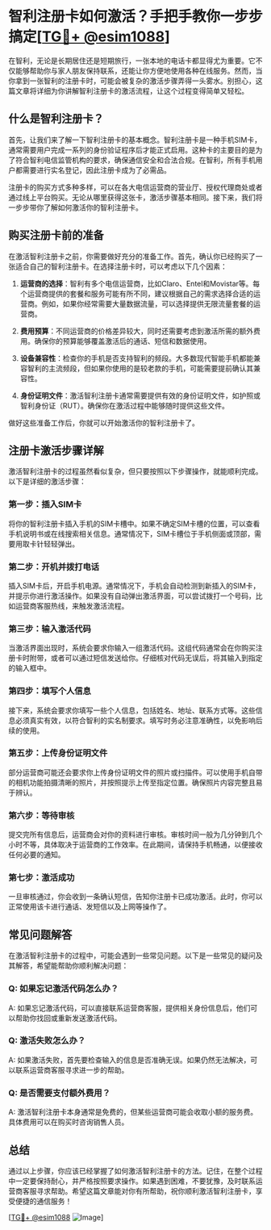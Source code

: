# 智利注册卡如何激活？手把手教你一步步搞定[[TG💪+ @esim1088](https://t.me/s/esim1088)]

在智利，无论是长期居住还是短期旅行，一张本地的电话卡都显得尤为重要。它不仅能够帮助你与家人朋友保持联系，还能让你方便地使用各种在线服务。然而，当你拿到一张智利的注册卡时，可能会被复杂的激活步骤弄得一头雾水。别担心，这篇文章将详细为你讲解智利注册卡的激活流程，让这个过程变得简单又轻松。

## 什么是智利注册卡？

首先，让我们来了解一下智利注册卡的基本概念。智利注册卡是一种手机SIM卡，通常需要用户完成一系列的身份验证程序后才能正式启用。这种卡的主要目的是为了符合智利电信监管机构的要求，确保通信安全和合法合规。在智利，所有手机用户都需要进行实名登记，因此注册卡成为了必需品。

注册卡的购买方式多种多样，可以在各大电信运营商的营业厅、授权代理商处或者通过线上平台购买。无论从哪里获得这张卡，激活步骤基本相同。接下来，我们将一步步带你了解如何激活你的智利注册卡。

## 购买注册卡前的准备

在激活智利注册卡之前，你需要做好充分的准备工作。首先，确认你已经购买了一张适合自己的智利注册卡。在选择注册卡时，可以考虑以下几个因素：

1. **运营商的选择**：智利有多个电信运营商，比如Claro、Entel和Movistar等。每个运营商提供的套餐和服务可能有所不同，建议根据自己的需求选择合适的运营商。例如，如果你经常需要大量数据流量，可以选择提供无限流量套餐的运营商。
   
2. **费用预算**：不同运营商的价格差异较大，同时还需要考虑到激活所需的额外费用。确保你的预算能够覆盖激活后的通话、短信和数据使用。

3. **设备兼容性**：检查你的手机是否支持智利的频段。大多数现代智能手机都能兼容智利的主流频段，但如果你使用的是较老款的手机，可能需要提前确认其兼容性。

4. **身份证明文件**：激活智利注册卡通常需要提供有效的身份证明文件，如护照或智利身份证（RUT）。确保你在激活过程中能够随时提供这些文件。

做好这些准备工作后，你就可以开始激活你的智利注册卡了。

## 注册卡激活步骤详解

激活智利注册卡的过程虽然看似复杂，但只要按照以下步骤操作，就能顺利完成。以下是详细的激活步骤：

### 第一步：插入SIM卡

将你的智利注册卡插入手机的SIM卡槽中。如果不确定SIM卡槽的位置，可以查看手机说明书或在线搜索相关信息。通常情况下，SIM卡槽位于手机侧面或顶部，需要用取卡针轻轻弹出。

### 第二步：开机并拨打电话

插入SIM卡后，开启手机电源。通常情况下，手机会自动检测到新插入的SIM卡，并提示你进行激活操作。如果没有自动弹出激活界面，可以尝试拨打一个号码，比如运营商客服热线，来触发激活流程。

### 第三步：输入激活代码

当激活界面出现时，系统会要求你输入一组激活代码。这组代码通常会在你购买注册卡时附带，或者可以通过短信发送给你。仔细核对代码无误后，将其输入到指定的输入框中。

### 第四步：填写个人信息

接下来，系统会要求你填写一些个人信息，包括姓名、地址、联系方式等。这些信息必须真实有效，以符合智利的实名制要求。填写时务必注意准确性，以免影响后续的使用。

### 第五步：上传身份证明文件

部分运营商可能还会要求你上传身份证明文件的照片或扫描件。可以使用手机自带的相机功能拍摄清晰的照片，并按照提示上传至指定位置。确保照片内容完整且易于辨认。

### 第六步：等待审核

提交完所有信息后，运营商会对你的资料进行审核。审核时间一般为几分钟到几个小时不等，具体取决于运营商的工作效率。在此期间，请保持手机畅通，以便接收任何必要的通知。

### 第七步：激活成功

一旦审核通过，你会收到一条确认短信，告知你注册卡已成功激活。此时，你可以正常使用该卡进行通话、发短信以及上网等操作了。

## 常见问题解答

在激活智利注册卡的过程中，可能会遇到一些常见问题。以下是一些常见的疑问及其解答，希望能帮助你顺利解决问题：

### Q: 如果忘记激活代码怎么办？
A: 如果忘记激活代码，可以直接联系运营商客服，提供相关身份信息后，他们可以帮助你找回或重新发送激活代码。

### Q: 激活失败怎么办？
A: 如果激活失败，首先要检查输入的信息是否准确无误。如果仍然无法解决，可以联系运营商客服寻求进一步的帮助。

### Q: 是否需要支付额外费用？
A: 激活智利注册卡本身通常是免费的，但某些运营商可能会收取小额的服务费。具体费用可以在购买时咨询销售人员。

## 总结

通过以上步骤，你应该已经掌握了如何激活智利注册卡的方法。记住，在整个过程中一定要保持耐心，并严格按照要求操作。如果遇到困难，不要犹豫，及时联系运营商客服寻求帮助。希望这篇文章能对你有所帮助，祝你顺利激活智利注册卡，享受便捷的通信服务！

[[TG💪+ @esim1088](https://t.me/s/esim1088) ![Image](https://i.postimg.cc/4NQfJmqS/Snipaste-2025-05-13-00-14-12.png)]